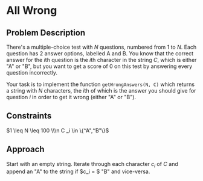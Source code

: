 # All Wrong

## Problem Description

There's a multiple-choice test with *N* questions, numbered from $1$ to $N$. Each question has $2$ answer options, labelled A and B. You know that the correct answer for the $i\text{th}$ question is the $i\text{th}$ character in the string $C$, which is either "A" or "B", but you want to get a score of 0 on this test by answering every question incorrectly.

Your task is to implement the function ```getWrongAnswers(N, C)``` which returns a string with $N$ characters, the $i\text{th}$ of which is the answer you should give for question $i$ in order to get it wrong (either "A" or "B").

## Constraints

$1 \leq N \leq 100 \\\n C _i \in \{‘‘A",‘‘B"\}$

## Approach

Start with an empty string. Iterate through each character $c_i$ of $C$ and append an "A" to the string if $c_i = $ "B" and vice-versa.